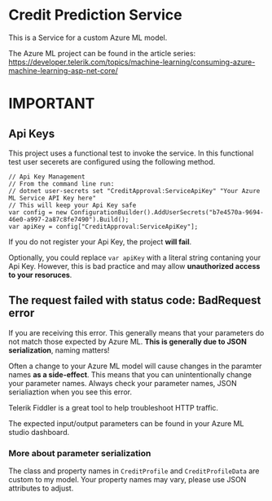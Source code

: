 # Credit Prediction Service

This is a Service for a custom Azure ML model.

The Azure ML project can be found in the article series:
https://developer.telerik.com/topics/machine-learning/consuming-azure-machine-learning-asp-net-core/

# IMPORTANT

## Api Keys

This project uses a functional test to invoke the service. In this functional test user secerets are configured using the following method.

```
// Api Key Management
// From the command line run:
// dotnet user-secrets set "CreditApproval:ServiceApiKey" "Your Azure ML Service API Key here"
// This will keep your Api Key safe
var config = new ConfigurationBuilder().AddUserSecrets("b7e4570a-9694-46e0-a997-2a87c8fe7490").Build();
var apiKey = config["CreditApproval:ServiceApiKey"];
```

If you do not register your Api Key, the project **will fail**.

Optionally, you could replace `var apiKey` with a literal string contaning your Api Key. However, this is bad practice and may allow **unauthorized access to your resoruces**.

## The request failed with status code: BadRequest error

If you are receiving this error. This generally means that your parameters do not match those expected by Azure ML. **This is generally due to JSON serialization**, naming matters!

Often a change to your Azure ML model will cause changes in the paramter names **as a side-effect**. This means that you can unintentionally change your parameter names. Always check your parameter names, JSON serialiaztion when you see this error.

Telerik Fiddler is a great tool to help troubleshoot HTTP traffic.

The expected input/output parameters can be found in your Azure ML studio dashboard.

### More about parameter serialization

The class and property names in `CreditProfile` and `CreditProfileData` are custom to my model. Your property names may vary, please use JSON attributes to adjust.

